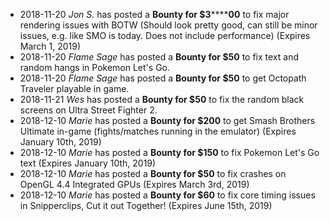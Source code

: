 - 2018-11-20 _Jon S._ has posted a **Bounty for $3********00** to fix major rendering issues with BOTW (Should look pretty good, can still be minor issues, e.g. like SMO is today. Does not include performance) (Expires March 1, 2019)
- 2018-11-20 _Flame Sage_ has posted a **Bounty for $50** to fix text and random hangs in Pokemon Let's Go.
- 2018-11-20 _Flame Sage_ has posted a **Bounty for $50** to get Octopath Traveler playable in game.
- 2018-11-21 _Wes_ has posted a **Bounty for $50** to fix the random black screens on Ultra Street Fighter 2.
- 2018-12-10 _Marie_ has posted a **Bounty for $200** to get Smash Brothers Ultimate in-game (fights/matches running in the emulator) (Expires January 10th, 2019)
- 2018-12-10 _Marie_ has posted a **Bounty for $150** to fix Pokemon Let's Go text (Expires January 10th, 2019)
- 2018-12-10 _Marie_ has posted a **Bounty for $50** to fix crashes on OpenGL 4.4 Integrated GPUs (Expires March 3rd, 2019)
- 2018-12-10 _Marie_ has posted a **Bounty for $60** to fix core timing issues in Snipperclips, Cut it out Together! (Expires June 15th, 2019)